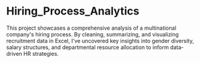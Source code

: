# Hiring_Process_Analytics
This project showcases a comprehensive analysis of a multinational company's hiring process. By cleaning, summarizing, and visualizing recruitment data in Excel, I've uncovered key insights into gender diversity, salary structures, and departmental resource allocation to inform data-driven HR strategies.
